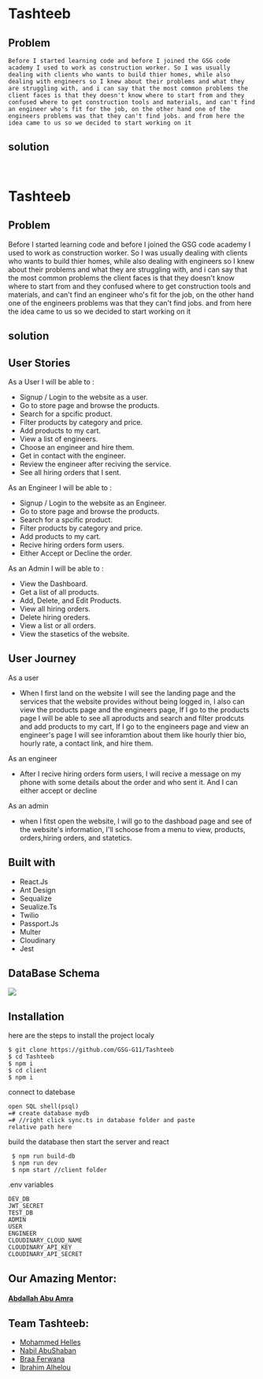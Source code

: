 # Tashteeb

## Problem

`Before I started learning code and before I joined the GSG code academy I used to work as construction worker. So I was usually dealing with clients who wants to build thier homes, while also dealing with engineers so I knew about their problems and what they are struggling with, and i can say that the most common problems the client faces is that they doesn't know where to start from and they confused where to get construction tools and materials, and can't find an engineer who's fit for the job, on the other hand one of the engineers problems was that they can't find jobs. and from here the idea came to us so we decided to start working on it`

## solution
`
`

# Tashteeb

## Problem

Before I started learning code and before I joined the GSG code academy I used to work as construction worker. So I was usually dealing with clients who wants to build thier homes, while also dealing with engineers so I knew about their problems and what they are struggling with, and i can say that the most common problems the client faces is that they doesn't know where to start from and they confused where to get construction tools and materials, and can't find an engineer who's fit for the job, on the other hand one of the engineers problems was that they can't find jobs. and from here the idea came to us so we decided to start working on it

## solution

 
 
 
 
 
 
 
 
 
 
 
 
 

 ## User Stories
  As a User I will be able to :
  * Signup / Login to the website as a user.
  * Go to store page and browse the products.
  * Search for a spcific product.
  * Filter products by category and price.
  * Add products to my cart.
  * View a list of engineers.
  * Choose an engineer and hire them.
  * Get in contact with the engineer.
  * Review the engineer after reciving the service.
  * See all hiring orders that I sent.
  
  
  As an Engineer I will be able to : 
  * Signup / Login to the website as an Engineer.
  * Go to store page and browse the products.
  * Search for a spcific product.
  * Filter products by category and price.
  * Add products to my cart.
  * Recive hiring orders form users.
  * Either Accept or Decline the order.
  
  As an Admin I will be able to : 
   * View the Dashboard.
   * Get a list of all products.
   * Add, Delete, and Edit Products.
   * View all hiring orders.
   * Delete hiring oreders.
   * View a list or all orders.
   * View the stasetics of the website.


## User Journey
As a user
 - When I  first land on the website I will see the landing page and the services that the website provides without being logged in, I also can view the products page and the engineers page, If I go to the products page I will be able to see all aproducts and search and filter prodcuts and add products to my cart, If I go to the engineers page and view an engineer's page I will see inforamtion about them like hourly thier bio, hourly rate,  a contact link, and hire them.
 
As an engineer

- After I recive hiring orders form users, I will recive a message on my phone with some details about the order and who sent it. And I can either accept or decline

As an admin
- when I fitst open the website, I will go to the dashboad page and see of the website's information, I'll schoose from a menu to view, products, orders,hiring orders, and statetics.

## Built with
- React.Js
- Ant Design
- Sequalize
- Seualize.Ts
- Twilio
- Passport.Js
- Multer
- Cloudinary
- Jest
## DataBase Schema 

![](https://i.imgur.com/S9QjeSi.png)

## Installation
here are the steps to install the project localy
 ```
 $ git clone https://github.com/GSG-G11/Tashteeb
 $ cd Tashteeb
 $ npm i
 $ cd client
 $ npm i
 ```
 connect to datebase
 ```
 open SQL shell(psql)
 =# create database mydb
 =# //right click sync.ts in database folder and paste
 relative path here
 ```
 build the database then start the server and react
 ```
  $ npm run build-db
  $ npm run dev
  $ npm start //client folder
 ```
 .env variables
 ```
 DEV_DB
 JWT_SECRET
 TEST_DB
 ADMIN
 USER
 ENGINEER
 CLOUDINARY_CLOUD_NAME
 CLOUDINARY_API_KEY
 CLOUDINARY_API_SECRET
 ```

## Our Amazing Mentor: 
#### [Abdallah Abu Amra](https://github.com/aaamra)

## Team Tashteeb:
 - [Mohammed Helles](https://github.com/mo7amedehab97)
 - [Nabil AbuShaban](https://github.com/nabilramy)
 - [Braa Ferwana](https://github.com/braaAwni)
 - [Ibrahim Alhelou](https://github.com/KAHMOOSHA)





